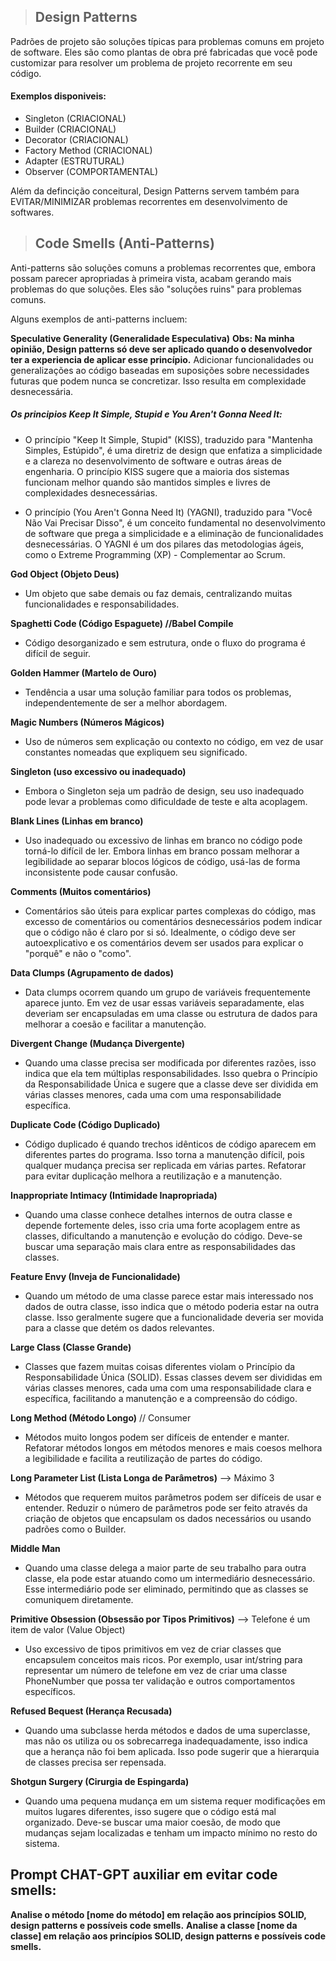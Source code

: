 



> ## Design Patterns

Padrões de projeto são soluções típicas para problemas comuns em projeto de software. Eles são como plantas de obra pré fabricadas que você pode customizar para resolver um problema de projeto recorrente em seu código.

#### Exemplos disponiveis:
* Singleton (CRIACIONAL) 
* Builder (CRIACIONAL)
* Decorator (CRIACIONAL)
* Factory Method (CRIACIONAL)
* Adapter (ESTRUTURAL)
* Observer (COMPORTAMENTAL)

Além da defincição conceitural, Design Patterns servem também para EVITAR/MINIMIZAR problemas recorrentes em desenvolvimento de softwares. 


> ## Code Smells (Anti-Patterns)

Anti-patterns são soluções comuns a problemas recorrentes que, embora possam parecer apropriadas à primeira vista, acabam gerando mais problemas do que soluções. Eles são "soluções ruins" para problemas comuns.

Alguns exemplos de anti-patterns incluem:

**Speculative Generality (Generalidade Especulativa)**
**Obs: Na minha opinião, Design patterns só deve ser aplicado quando o desenvolvedor ter a experiencia de aplicar esse princípio.**
Adicionar funcionalidades ou generalizações ao código baseadas em suposições sobre necessidades futuras que podem nunca se concretizar. Isso resulta em complexidade desnecessária. 

##### Os principios Keep It Simple, Stupid e You Aren't Gonna Need It: 

* O princípio "Keep It Simple, Stupid" (KISS), traduzido para "Mantenha Simples, Estúpido", é uma diretriz de design que enfatiza a simplicidade e a clareza no desenvolvimento de software e outras áreas de engenharia. O princípio KISS sugere que a maioria dos sistemas funcionam melhor quando são mantidos simples e livres de complexidades desnecessárias.

* O princípio (You Aren't Gonna Need It) (YAGNI), traduzido para "Você Não Vai Precisar Disso", é um conceito fundamental no desenvolvimento de software que prega a simplicidade e a eliminação de funcionalidades desnecessárias. O YAGNI é um dos pilares das metodologias ágeis, como o Extreme Programming (XP) - Complementar ao Scrum.


**God Object (Objeto Deus)**
* Um objeto que sabe demais ou faz demais, centralizando muitas funcionalidades e responsabilidades.

**Spaghetti Code (Código Espaguete) //Babel Compile**
* Código desorganizado e sem estrutura, onde o fluxo do programa é difícil de seguir.

**Golden Hammer (Martelo de Ouro)**
* Tendência a usar uma solução familiar para todos os problemas, independentemente de ser a melhor abordagem.

**Magic Numbers (Números Mágicos)**
* Uso de números sem explicação ou contexto no código, em vez de usar constantes nomeadas que expliquem seu significado.

**Singleton (uso excessivo ou inadequado)**
* Embora o Singleton seja um padrão de design, seu uso inadequado pode levar a problemas como dificuldade de teste e alta acoplagem.

**Blank Lines (Linhas em branco)**
* Uso inadequado ou excessivo de linhas em branco no código pode torná-lo difícil de ler. Embora linhas em branco possam melhorar a legibilidade ao separar blocos lógicos de código, usá-las de forma inconsistente pode causar confusão.

**Comments (Muitos comentários)**
* Comentários são úteis para explicar partes complexas do código, mas excesso de comentários ou comentários desnecessários podem indicar que o código não é claro por si só. Idealmente, o código deve ser autoexplicativo e os comentários devem ser usados para explicar o "porquê" e não o "como".

**Data Clumps (Agrupamento de dados)**
* Data clumps ocorrem quando um grupo de variáveis frequentemente aparece junto. Em vez de usar essas variáveis separadamente, elas deveriam ser encapsuladas em uma classe ou estrutura de dados para melhorar a coesão e facilitar a manutenção.

**Divergent Change (Mudança Divergente)**
* Quando uma classe precisa ser modificada por diferentes razões, isso indica que ela tem múltiplas responsabilidades. Isso quebra o Princípio da Responsabilidade Única e sugere que a classe deve ser dividida em várias classes menores, cada uma com uma responsabilidade específica.

**Duplicate Code (Código Duplicado)**
* Código duplicado é quando trechos idênticos de código aparecem em diferentes partes do programa. Isso torna a manutenção difícil, pois qualquer mudança precisa ser replicada em várias partes. Refatorar para evitar duplicação melhora a reutilização e a manutenção.

**Inappropriate Intimacy (Intimidade Inapropriada)**
* Quando uma classe conhece detalhes internos de outra classe e depende fortemente deles, isso cria uma forte acoplagem entre as classes, dificultando a manutenção e evolução do código. Deve-se buscar uma separação mais clara entre as responsabilidades das classes.

**Feature Envy (Inveja de Funcionalidade)**
* Quando um método de uma classe parece estar mais interessado nos dados de outra classe, isso indica que o método poderia estar na outra classe. Isso geralmente sugere que a funcionalidade deveria ser movida para a classe que detém os dados relevantes.

**Large Class (Classe Grande)**
* Classes que fazem muitas coisas diferentes violam o Princípio da Responsabilidade Única (SOLID). Essas classes devem ser divididas em várias classes menores, cada uma com uma responsabilidade clara e específica, facilitando a manutenção e a compreensão do código.

**Long Method (Método Longo)** // Consumer
* Métodos muito longos podem ser difíceis de entender e manter. Refatorar métodos longos em métodos menores e mais coesos melhora a legibilidade e facilita a reutilização de partes do código.

**Long Parameter List (Lista Longa de Parâmetros)** --> Máximo 3
* Métodos que requerem muitos parâmetros podem ser difíceis de usar e entender. Reduzir o número de parâmetros pode ser feito através da criação de objetos que encapsulam os dados necessários ou usando padrões como o Builder.

**Middle Man**
* Quando uma classe delega a maior parte de seu trabalho para outra classe, ela pode estar atuando como um intermediário desnecessário. Esse intermediário pode ser eliminado, permitindo que as classes se comuniquem diretamente.

**Primitive Obsession (Obsessão por Tipos Primitivos)** --> Telefone é um item de valor (Value Object)
* Uso excessivo de tipos primitivos em vez de criar classes que encapsulem conceitos mais ricos. Por exemplo, usar int/string para representar um número de telefone em vez de criar uma classe PhoneNumber que possa ter validação e outros comportamentos específicos.

**Refused Bequest (Herança Recusada)**
* Quando uma subclasse herda métodos e dados de uma superclasse, mas não os utiliza ou os sobrecarrega inadequadamente, isso indica que a herança não foi bem aplicada. Isso pode sugerir que a hierarquia de classes precisa ser repensada.

**Shotgun Surgery (Cirurgia de Espingarda)**
* Quando uma pequena mudança em um sistema requer modificações em muitos lugares diferentes, isso sugere que o código está mal organizado. Deve-se buscar uma maior coesão, de modo que mudanças sejam localizadas e tenham um impacto mínimo no resto do sistema.






## Prompt CHAT-GPT auxiliar em evitar code smells: 
**Analise o método [nome do método] em relação aos princípios SOLID, design patterns e possíveis code smells.**
**Analise a classe  [nome da classe] em relação aos princípios SOLID, design patterns e possíveis code smells.**